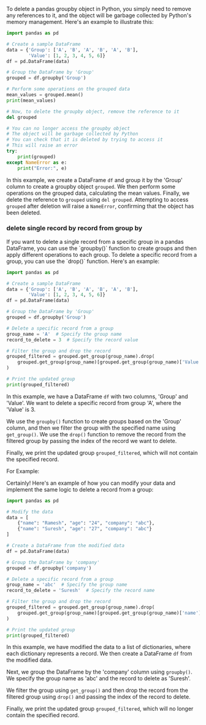 To delete a pandas groupby object in Python, you simply need to remove any references to it, and the object will be garbage collected by Python's memory management. Here's an example to illustrate this:

```python
import pandas as pd

# Create a sample DataFrame
data = {'Group': ['A', 'B', 'A', 'B', 'A', 'B'],
        'Value': [1, 2, 3, 4, 5, 6]}
df = pd.DataFrame(data)

# Group the DataFrame by 'Group'
grouped = df.groupby('Group')

# Perform some operations on the grouped data
mean_values = grouped.mean()
print(mean_values)

# Now, to delete the groupby object, remove the reference to it
del grouped

# You can no longer access the groupby object
# The object will be garbage collected by Python
# You can check that it is deleted by trying to access it
# This will raise an error
try:
    print(grouped)
except NameError as e:
    print("Error:", e)
```

In this example, we create a DataFrame `df` and group it by the 'Group' column to create a groupby object `grouped`. We then perform some operations on the grouped data, calculating the mean values. Finally, we delete the reference to `grouped` using `del grouped`. Attempting to access `grouped` after deletion will raise a `NameError`, confirming that the object has been deleted.

<h3> delete single record by record from group by</h3>
If you want to delete a single record from a specific group in a pandas DataFrame, you can use the `groupby()` function to create groups and then apply different operations to each group. To delete a specific record from a group, you can use the `drop()` function. Here's an example:

```python
import pandas as pd

# Create a sample DataFrame
data = {'Group': ['A', 'B', 'A', 'B', 'A', 'B'],
        'Value': [1, 2, 3, 4, 5, 6]}
df = pd.DataFrame(data)

# Group the DataFrame by 'Group'
grouped = df.groupby('Group')

# Delete a specific record from a group
group_name = 'A'  # Specify the group name
record_to_delete = 3  # Specify the record value

# Filter the group and drop the record
grouped_filtered = grouped.get_group(group_name).drop(
    grouped.get_group(group_name)[grouped.get_group(group_name)['Value'] == record_to_delete].index
)

# Print the updated group
print(grouped_filtered)
```

In this example, we have a DataFrame `df` with two columns, 'Group' and 'Value'. We want to delete a specific record from group 'A', where the 'Value' is 3. 

We use the `groupby()` function to create groups based on the 'Group' column, and then we filter the group with the specified name using `get_group()`. We use the `drop()` function to remove the record from the filtered group by passing the index of the record we want to delete.

Finally, we print the updated group `grouped_filtered`, which will not contain the specified record.

For Example:

Certainly! Here's an example of how you can modify your data and implement the same logic to delete a record from a group:

```python
import pandas as pd

# Modify the data
data = [
    {"name": "Ramesh", "age": "24", "company": "abc"},
    {"name": "Suresh", "age": "27", "company": "abc"}
]

# Create a DataFrame from the modified data
df = pd.DataFrame(data)

# Group the DataFrame by 'company'
grouped = df.groupby('company')

# Delete a specific record from a group
group_name = 'abc'  # Specify the group name
record_to_delete = 'Suresh'  # Specify the record name

# Filter the group and drop the record
grouped_filtered = grouped.get_group(group_name).drop(
    grouped.get_group(group_name)[grouped.get_group(group_name)['name'] == record_to_delete].index
)

# Print the updated group
print(grouped_filtered)
```

In this example, we have modified the data to a list of dictionaries, where each dictionary represents a record. We then create a DataFrame `df` from the modified data.

Next, we group the DataFrame by the 'company' column using `groupby()`. We specify the group name as 'abc' and the record to delete as 'Suresh'.

We filter the group using `get_group()` and then drop the record from the filtered group using `drop()` and passing the index of the record to delete.

Finally, we print the updated group `grouped_filtered`, which will no longer contain the specified record.
